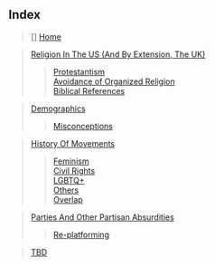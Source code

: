 ## Index
>[] [Home](https://github.com/JadedChara/De-bunker)

> [Religion In The US (And By Extension, The UK)](https://github.com/JadedChara/De-bunker/RELIGION.md)  
>> [Protestantism](https://github.com/JadedChara/De-bunker/)  
>> [Avoidance of Organized Religion](https://github.com/JadedChara/De-bunker/)  
>> [Biblical References](https://github.com/JadedChara/De-bunker)

> [Demographics](https://github.com/JadedChara/De-bunker)  
>> [Misconceptions](https://github.com/JadedChara/De-bunker)  

> [History Of Movements](https://github.com/JadedChara/De-bunker)
>> [Feminism](https://github.com/JadedChara/De-bunker)  
>> [Civil Rights](https://github.com/JadedChara/De-bunker)  
>> [LGBTQ+](https://github.com/JadedChara/De-bunker)  
>> [Others](https://github.com/JadedChara/De-bunker)  
>> [Overlap](https://github.com/JadedChara/De-bunker)  

> [Parties And Other Partisan Absurdities](https://github.com/JadedChara/De-bunker)  
>> [Re-platforming](https://github.com/JadedChara/De-bunker)  

> [TBD](https://github.com/JadedChara/De-bunker)
